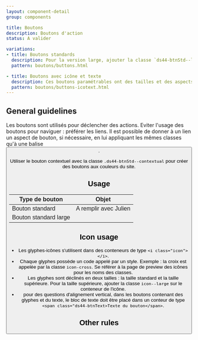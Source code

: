 ```yaml
---
layout: component-detail
group: components

title: Boutons
description: Boutons d'action
status: A valider

variations:
- title: Boutons standards
  description: Pour la version large, ajouter la classe `ds44-btnStd--large`. Pour la version sombre, ajouter la classe `ds44-btn--inverted`.
  pattern: boutons/buttons.html

- title: Boutons avec icône et texte
  description: Ces boutons paramétrables ont des tailles et des aspects variables. Ils sont toujours construits autour d'une icône et d'un texte.
  pattern: boutons/buttons-icotext.html
---
```



## General guidelines

Les boutons sont utilisés pour déclencher des actions. Eviter l'usage des boutons pour naviguer : préférer les liens. Il est possible de donner à un lien un aspect de bouton, si nécessaire, en lui appliquant les mêmes classes qu'à une balise <button>.

Utiliser le bouton contextuel avec la classe `.ds44-btnStd--contextual` pour créer des boutons aux couleurs du site.

## Usage

| Type de bouton          | Objet                                                                            |
| ----------------------- |----------------------------------------------------------------------------------|
| Bouton standard         | A remplir avec Julien                                                            |
| Bouton standard large   |                                                                                  |


## Icon usage

* Les glyphes-icônes s'utilisent dans des conteneurs de type `<i class="icon"></i>`.
* Chaque glyphes possède un code appelé par un style. Exemple : la croix est appelée par la classe `icon-cross`. Se référer à la page de preview des icônes pour les noms des classes.
* Les glyphes sont déclinés en deux tailles : la taille standard et la taille supérieure. Pour la taille supérieure, ajouter la classe `icon--large` sur le conteneur de l'icône.
* pour des questions d'alignement vertical, dans les boutons contenant des glyphes et du texte, le bloc de texte doit être placé dans un conteur de type `<span class="ds44-btnText>Texte du bouton</span>`.

## Other rules
